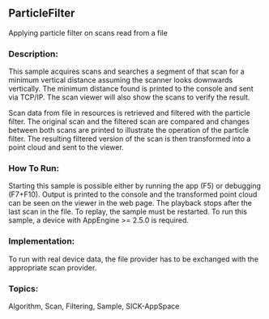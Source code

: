 ## ParticleFilter
Applying particle filter on scans read from a file

### Description:
This sample acquires scans and searches a segment of that scan for a minimum
vertical distance assuming the scanner looks downwards vertically.
The minimum distance found is printed to the console and sent via TCP/IP.
The scan viewer will also show the scans to verify the result.

Scan data from file in resources is retrieved and filtered with the particle
filter. The original scan and the filtered scan are compared and
changes between both scans are printed to illustrate the operation of the
particle filter. The resulting filtered version of the scan is then transformed into a point cloud and sent to the
viewer. 

### How To Run:
Starting this sample is possible either by running the app (F5) or
debugging (F7+F10). Output is printed to the console and the transformed
point cloud can be seen on the viewer in the web page. The playback stops
after the last scan in the file. To replay, the sample must be restarted.
To run this sample, a device with AppEngine >= 2.5.0 is required.

### Implementation:
To run with real device data, the file provider has to be exchanged with the
appropriate scan provider.

### Topics:
Algorithm, Scan, Filtering, Sample, SICK-AppSpace
